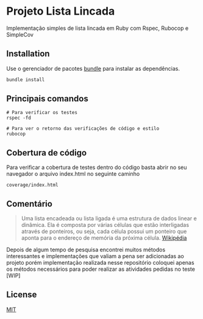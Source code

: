 # Projeto Lista Lincada

Implementação simples de lista lincada em Ruby com Rspec, Rubocop e SimpleCov

## Installation

Use o gerenciador de pacotes [bundle](https://bundler.io/) para instalar as dependências.

```bash
bundle install
```

## Principais comandos

```shell
# Para verificar os testes 
rspec -fd

# Para ver o retorno das verificações de código e estilo
rubocop

```
## Cobertura de código

Para verificar a cobertura de testes dentro do código basta abrir no seu navegador o arquivo index.html no seguinte caminho

`coverage/index.html`

## Comentário

> Uma lista encadeada ou lista ligada é uma estrutura de dados linear e dinâmica. Ela é composta por várias células que estão interligadas através de ponteiros, ou seja, cada célula possui um ponteiro que aponta para o endereço de memória da próxima célula. [Wikipédia](https://pt.wikipedia.org/wiki/Lista_ligada)

Depois de algum tempo de pesquisa encontrei muitos métodos interessantes e implementações que valiam a pena ser adicionadas ao projeto porém implementação realizada nesse repositório coloquei apenas os métodos necessários para poder realizar as atividades pedidas no teste [WIP]
## License

[MIT](https://choosealicense.com/licenses/mit/)
